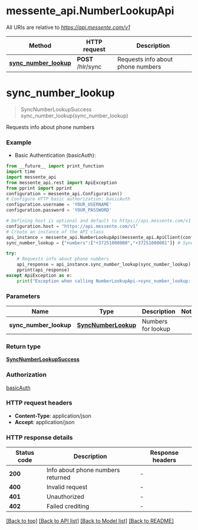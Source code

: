 # messente_api.NumberLookupApi

All URIs are relative to *https://api.messente.com/v1*

Method | HTTP request | Description
------------- | ------------- | -------------
[**sync_number_lookup**](NumberLookupApi.md#sync_number_lookup) | **POST** /hlr/sync | Requests info about phone numbers


# **sync_number_lookup**
> SyncNumberLookupSuccess sync_number_lookup(sync_number_lookup)

Requests info about phone numbers

### Example

* Basic Authentication (basicAuth):
```python
from __future__ import print_function
import time
import messente_api
from messente_api.rest import ApiException
from pprint import pprint
configuration = messente_api.Configuration()
# Configure HTTP basic authorization: basicAuth
configuration.username = 'YOUR_USERNAME'
configuration.password = 'YOUR_PASSWORD'

# Defining host is optional and default to https://api.messente.com/v1
configuration.host = "https://api.messente.com/v1"
# Create an instance of the API class
api_instance = messente_api.NumberLookupApi(messente_api.ApiClient(configuration))
sync_number_lookup = {"numbers":["+37251000000","+37251000001"]} # SyncNumberLookup | Numbers for lookup

try:
    # Requests info about phone numbers
    api_response = api_instance.sync_number_lookup(sync_number_lookup)
    pprint(api_response)
except ApiException as e:
    print("Exception when calling NumberLookupApi->sync_number_lookup: %s\n" % e)
```

### Parameters

Name | Type | Description  | Notes
------------- | ------------- | ------------- | -------------
 **sync_number_lookup** | [**SyncNumberLookup**](SyncNumberLookup.md)| Numbers for lookup | 

### Return type

[**SyncNumberLookupSuccess**](SyncNumberLookupSuccess.md)

### Authorization

[basicAuth](../README.md#basicAuth)

### HTTP request headers

 - **Content-Type**: application/json
 - **Accept**: application/json

### HTTP response details
| Status code | Description | Response headers |
|-------------|-------------|------------------|
**200** | Info about phone numbers returned |  -  |
**400** | Invalid request |  -  |
**401** | Unauthorized |  -  |
**402** | Failed crediting |  -  |

[[Back to top]](#) [[Back to API list]](../README.md#documentation-for-api-endpoints) [[Back to Model list]](../README.md#documentation-for-models) [[Back to README]](../README.md)

